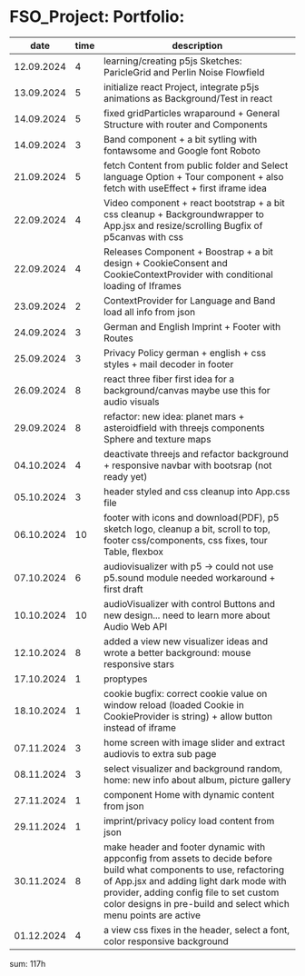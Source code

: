 # FSO_Project: Portfolio:

| date       | time | description                                                                                                                                                                                                                                                                   |
| ---------- | ---- | ----------------------------------------------------------------------------------------------------------------------------------------------------------------------------------------------------------------------------------------------------------------------------- |
| 12.09.2024 | 4    | learning/creating p5js Sketches: ParicleGrid and Perlin Noise Flowfield                                                                                                                                                                                                       |
| 13.09.2024 | 5    | initialize react Project, integrate p5js animations as Background/Test in react                                                                                                                                                                                               |
| 14.09.2024 | 5    | fixed gridParticles wraparound + General Structure with router and Components                                                                                                                                                                                                 |
| 14.09.2024 | 3    | Band component + a bit sytling with fontawsome and Google font Roboto                                                                                                                                                                                                         |
| 21.09.2024 | 5    | fetch Content from public folder and Select language Option + Tour component + also fetch with useEffect + first iframe idea                                                                                                                                                  |
| 22.09.2024 | 4    | Video component + react bootstrap + a bit css cleanup + Backgroundwrapper to App.jsx and resize/scrolling Bugfix of p5canvas with css                                                                                                                                         |
| 22.09.2024 | 4    | Releases Component + Boostrap + a bit design + CookieConsent and CookieContextProvider with conditional loading of Iframes                                                                                                                                                    |
| 23.09.2024 | 2    | ContextProvider for Language and Band load all info from json                                                                                                                                                                                                                 |
| 24.09.2024 | 3    | German and English Imprint + Footer with Routes                                                                                                                                                                                                                               |
| 25.09.2024 | 3    | Privacy Policy german + english + css styles + mail decoder in footer                                                                                                                                                                                                         |
| 26.09.2024 | 8    | react three fiber first idea for a background/canvas maybe use this for audio visuals                                                                                                                                                                                         |
| 29.09.2024 | 8    | refactor: new idea: planet mars + asteroidfield with threejs components Sphere and texture maps                                                                                                                                                                               |
| 04.10.2024 | 4    | deactivate threejs and refactor background + responsive navbar with bootsrap (not ready yet)                                                                                                                                                                                  |
| 05.10.2024 | 3    | header styled and css cleanup into App.css file                                                                                                                                                                                                                               |
| 06.10.2024 | 10   | footer with icons and download(PDF), p5 sketch logo, cleanup a bit, scroll to top, footer css/components, css fixes, tour Table, flexbox                                                                                                                                      |
| 07.10.2024 | 6    | audiovisualizer with p5 -> could not use p5.sound module needed workaround + first draft                                                                                                                                                                                      |
| 10.10.2024 | 10   | audioVisualizer with control Buttons and new design... need to learn more about Audio Web API                                                                                                                                                                                 |
| 12.10.2024 | 8    | added a view new visualizer ideas and wrote a better background: mouse responsive stars                                                                                                                                                                                       |
| 17.10.2024 | 1    | proptypes                                                                                                                                                                                                                                                                     |
| 18.10.2024 | 1    | cookie bugfix: correct cookie value on window reload (loaded Cookie in CookieProvider is string) + allow button instead of iframe                                                                                                                                             |
| 07.11.2024 | 3    | home screen with image slider and extract audiovis to extra sub page                                                                                                                                                                                                          |
| 08.11.2024 | 3    | select visualizer and background random, home: new info about album, picture gallery                                                                                                                                                                                          |
| 27.11.2024 | 1    | component Home with dynamic content from json                                                                                                                                                                                                                                 |
| 29.11.2024 | 1    | imprint/privacy policy load content from json                                                                                                                                                                                                                                 |
| 30.11.2024 | 8    | make header and footer dynamic with appconfig from assets to decide before build what components to use, refactoring of App.jsx and adding light dark mode with provider, adding config file to set custom color designs in pre-build and select which menu points are active |
| 01.12.2024 | 4    | a view css fixes in the header, select a font, color responsive background |

sum: 117h
